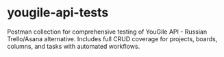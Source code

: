 # yougile-api-tests
Postman collection for comprehensive testing of YouGile API - Russian Trello/Asana alternative. Includes full CRUD coverage for projects, boards, columns, and tasks with automated workflows.
